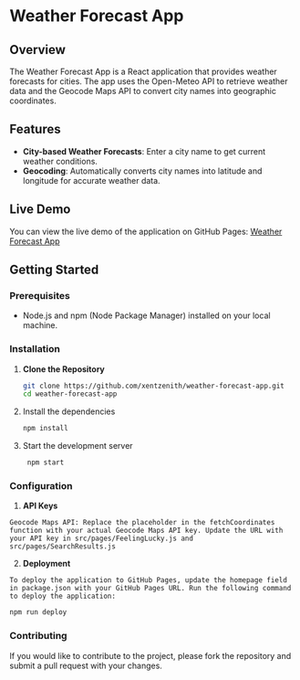 # Weather Forecast App

## Overview

The Weather Forecast App is a React application that provides weather forecasts for cities. The app uses the Open-Meteo API to retrieve weather data and the Geocode Maps API to convert city names into geographic coordinates.

## Features

- **City-based Weather Forecasts**: Enter a city name to get current weather conditions.
- **Geocoding**: Automatically converts city names into latitude and longitude for accurate weather data.

## Live Demo

You can view the live demo of the application on GitHub Pages: [Weather Forecast App](https://xentzenith.github.io/weather-forecast-app/)

## Getting Started

### Prerequisites

- Node.js and npm (Node Package Manager) installed on your local machine.

### Installation

1. **Clone the Repository**

   ```bash
   git clone https://github.com/xentzenith/weather-forecast-app.git
   cd weather-forecast-app
   ```

2. Install the dependencies

   ```bash
   npm install
   ```

3. Start the development server

   ```bash
    npm start
    ```

### Configuration

1. **API Keys**
```
Geocode Maps API: Replace the placeholder in the fetchCoordinates function with your actual Geocode Maps API key. Update the URL with your API key in src/pages/FeelingLucky.js and src/pages/SearchResults.js
```

2. **Deployment**
```
To deploy the application to GitHub Pages, update the homepage field in package.json with your GitHub Pages URL. Run the following command to deploy the application:
```
```bash
npm run deploy
```

### Contributing
If you would like to contribute to the project, please fork the repository and submit a pull request with your changes.